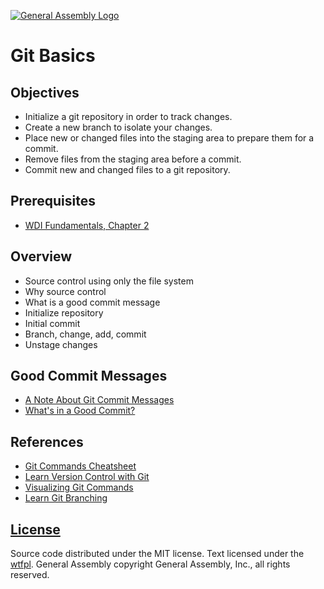 [![General Assembly Logo](https://camo.githubusercontent.com/1a91b05b8f4d44b5bbfb83abac2b0996d8e26c92/687474703a2f2f692e696d6775722e636f6d2f6b6538555354712e706e67)](https://generalassemb.ly/education/web-development-immersive)

# Git Basics

## Objectives

-   Initialize a git repository in order to track changes.
-   Create a new branch to isolate your changes.
-   Place new or changed files into the staging area to prepare them for a
commit.
-   Remove files from the staging area before a commit.
-   Commit new and changed files to a git repository.

## Prerequisites

-  [WDI Fundamentals, Chapter 2](http://fundamentals.generalassemb.ly/02_chapter/intro.html)

## Overview

-   Source control using only the file system
-   Why source control
-   What is a good commit message
-   Initialize repository
-   Initial commit
-   Branch, change, add, commit
-   Unstage changes

## Good Commit Messages

-   [A Note About Git Commit Messages](http://tbaggery.com/2008/04/19/a-note-about-git-commit-messages.html)
-   [What's in a Good Commit?](http://dev.solita.fi/2013/07/04/whats-in-a-good-commit.html)

## References

-   [Git Commands Cheatsheet](command-reference.md)
-   [Learn Version Control with Git](http://www.git-tower.com/learn/git/ebook)
-   [Visualizing Git Commands](http://www.wei-wang.com/ExplainGitWithD3/)
-   [Learn Git Branching](http://pcottle.github.io/learnGitBranching/)

## [License](LICENSE)

Source code distributed under the MIT license. Text licensed under the
[wtfpl](http://www.wtfpl.net). General Assembly copyright General Assembly,
Inc., all rights reserved.
